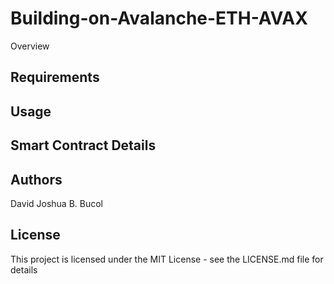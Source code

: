# Building-on-Avalanche-ETH-AVAX
Overview 

## Requirements


## Usage


## Smart Contract Details 

## Authors
David Joshua B. Bucol

## License
This project is licensed under the MIT License - see the LICENSE.md file for details
